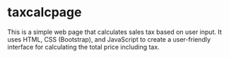 # taxcalcpage

This is a simple web page that calculates sales tax based on user input. It uses HTML, CSS (Bootstrap), and JavaScript to create a user-friendly interface for calculating the total price including tax.